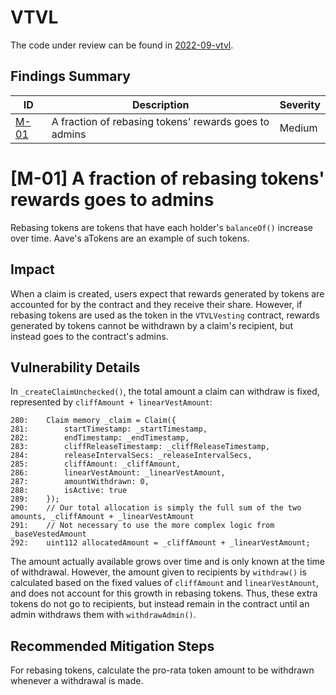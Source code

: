 # VTVL

The code under review can be found in [2022-09-vtvl](https://github.com/code-423n4/2022-09-vtvl).

## Findings Summary

| ID | Description | Severity |
| - | - | - |
| [M-01](#m-01-a-fraction-of-rebasing-tokens-rewards-goes-to-admins) | A fraction of rebasing tokens' rewards goes to admins | Medium |

# [M-01] A fraction of rebasing tokens' rewards goes to admins

Rebasing tokens are tokens that have each holder's `balanceOf()` increase over time. Aave's aTokens are an example of such tokens.

## Impact
When a claim is created, users expect that rewards generated by tokens are accounted for by the contract and they receive their share. However, if rebasing tokens are used as the token in the `VTVLVesting` contract, rewards generated by tokens cannot be withdrawn by a claim's recipient, but instead goes to the contract's admins.

## Vulnerability Details

In `_createClaimUnchecked()`, the total amount a claim can withdraw is fixed, represented by `cliffAmount + linearVestAmount`:
```solidity
280:    Claim memory _claim = Claim({
281:        startTimestamp: _startTimestamp,
282:        endTimestamp: _endTimestamp,
283:        cliffReleaseTimestamp: _cliffReleaseTimestamp,
284:        releaseIntervalSecs: _releaseIntervalSecs,
285:        cliffAmount: _cliffAmount,
286:        linearVestAmount: _linearVestAmount,
287:        amountWithdrawn: 0,
288:        isActive: true
289:    });
290:    // Our total allocation is simply the full sum of the two amounts, _cliffAmount + _linearVestAmount
291:    // Not necessary to use the more complex logic from _baseVestedAmount
292:    uint112 allocatedAmount = _cliffAmount + _linearVestAmount;
```

The amount actually available grows over time and is only known at the time of withdrawal. However, the amount given to recipients by `withdraw()` is calculated based on the fixed values of `cliffAmount` and `linearVestAmount`, and does not account for this growth in rebasing tokens. Thus, these extra tokens do not go to recipients, but instead remain in the contract until an admin withdraws them with `withdrawAdmin()`.

## Recommended Mitigation Steps
For rebasing tokens, calculate the pro-rata token amount to be withdrawn whenever a withdrawal is made.